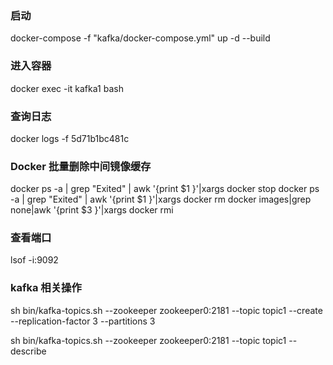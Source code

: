
### 启动 

docker-compose -f "kafka/docker-compose.yml" up -d --build

### 进入容器  

docker exec -it kafka1 bash

### 查询日志
docker logs -f 5d71b1bc481c

### Docker 批量删除中间镜像缓存

docker ps -a | grep "Exited" | awk '{print $1 }'|xargs docker stop
docker ps -a | grep "Exited" | awk '{print $1 }'|xargs docker rm
docker images|grep none|awk '{print $3 }'|xargs docker rmi

### 查看端口
lsof -i:9092


### kafka 相关操作
sh bin/kafka-topics.sh --zookeeper zookeeper0:2181 --topic topic1 --create --replication-factor 3 --partitions 3

sh bin/kafka-topics.sh --zookeeper zookeeper0:2181 --topic topic1 --describe


